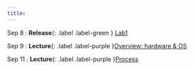 ```yaml
---
title:
---
```

Sep 8
: **Release**{: .label .label-green } [Lab1](#)

Sep 9
: **Lecture**{: .label .label-purple }[Overview: hardware & OS](#)

Sep 11
: **Lecture**{: .label .label-purple }[Process](#)



